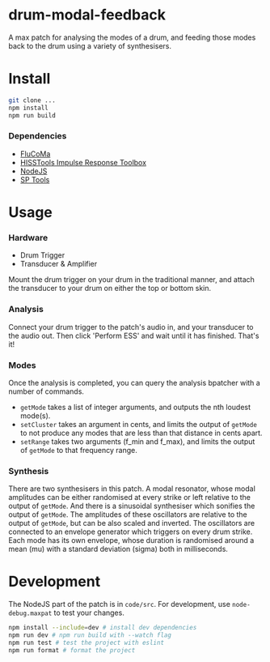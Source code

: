 # drum-modal-feedback

A max patch for analysing the modes of a drum, and feeding those modes back to the drum using a variety of synthesisers.

# Install

```bash
git clone ...
npm install
npm run build
```

### Dependencies

-   [FluCoMa](https://github.com/flucoma/flucoma-max/)
-   [HISSTools Impulse Response Toolbox](https://github.com/HISSTools/HISSTools_Impulse_Response_Toolbox)
-   [NodeJS](https://formulae.brew.sh/formula/node)
-   [SP Tools](https://github.com/rconstanzo/sp-tools)

# Usage

### Hardware

-   Drum Trigger
-   Transducer & Amplifier

Mount the drum trigger on your drum in the traditional manner, and attach the transducer to your drum on either the top or bottom skin.

### Analysis

Connect your drum trigger to the patch's audio in, and your transducer to the audio out. Then click 'Perform ESS' and wait until it has finished. That's it!

### Modes

Once the analysis is completed, you can query the analysis bpatcher with a number of commands.

-   `getMode` takes a list of integer arguments, and outputs the nth loudest mode(s).
-   `setCluster` takes an argument in cents, and limits the output of `getMode` to not produce any modes that are less than that distance in cents apart.
-   `setRange` takes two arguments (f_min and f_max), and limits the output of `getMode` to that frequency range.

### Synthesis

There are two synthesisers in this patch. A modal resonator, whose modal amplitudes can be either randomised at every strike or left relative to the output of `getMode`. And there is a sinusoidal synthesiser which sonifies the output of `getMode`. The amplitudes of these oscillators are relative to the output of `getMode`, but can be also scaled and inverted. The oscillators are connected to an envelope generator which triggers on every drum strike. Each mode has its own envelope, whose duration is randomised around a mean (mu) with a standard deviation (sigma) both in milliseconds.

# Development

The NodeJS part of the patch is in `code/src`. For development, use `node-debug.maxpat` to test your changes.

```bash
npm install --include=dev # install dev dependencies
npm run dev # npm run build with --watch flag
npm run test # test the project with eslint
npm run format # format the project
```
